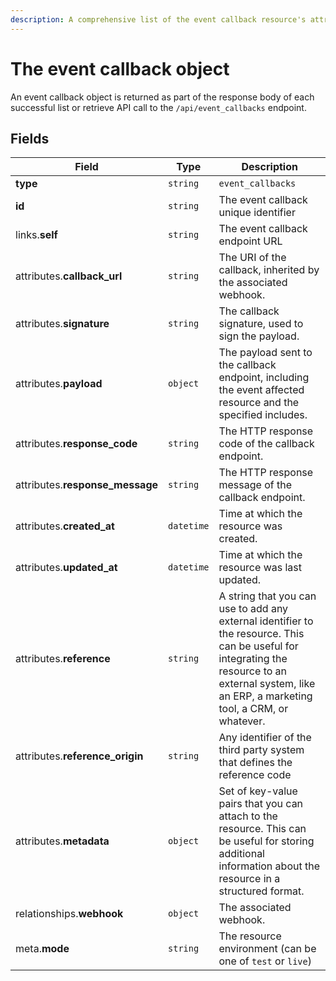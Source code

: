 ```yaml
---
description: A comprehensive list of the event callback resource's attributes and relationships
---
```


# The event callback object

An event callback object is returned as part of the response body of each successful list or retrieve API call to the `/api/event_callbacks` endpoint.

## Fields

| Field          | Type     | Description                                  |
| -------------- | -------- | -------------------------------------------- |
| **type**       | `string` | `event_callbacks`                        |
| **id**         | `string` | The event callback unique identifier  |
| links.**self** | `string` | The event callback endpoint URL       |
| attributes.**callback_url** | `string` | The URI of the callback, inherited by the associated webhook. |
| attributes.**signature** | `string` | The callback signature, used to sign the payload. |
| attributes.**payload** | `object` | The payload sent to the callback endpoint, including the event affected resource and the specified includes. |
| attributes.**response_code** | `string` | The HTTP response code of the callback endpoint. |
| attributes.**response_message** | `string` | The HTTP response message of the callback endpoint. |
| attributes.**created_at** | `datetime` | Time at which the resource was created. |
| attributes.**updated_at** | `datetime` | Time at which the resource was last updated. |
| attributes.**reference** | `string` | A string that you can use to add any external identifier to the resource. This can be useful for integrating the resource to an external system, like an ERP, a marketing tool, a CRM, or whatever. |
| attributes.**reference_origin** | `string` | Any identifier of the third party system that defines the reference code |
| attributes.**metadata** | `object` | Set of key-value pairs that you can attach to the resource. This can be useful for storing additional information about the resource in a structured format. |
| relationships.**webhook** | `object` | The associated webhook. |
| meta.**mode** | `string` | The resource environment \(can be one of `test` or `live`\) |

